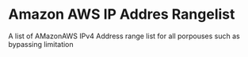 # Amazon AWS IP Addres Rangelist
A list of AMazonAWS IPv4 Address range list for all porpouses such as bypassing limitation 
